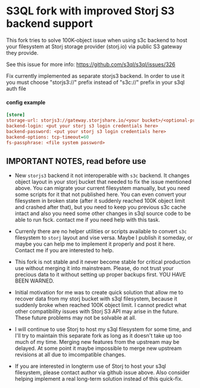 # S3QL fork with improved Storj S3 backend support

This fork tries to solve 100K-object issue when using s3c backend to host your filesystem at Storj storage provider (storj.io) via public S3 gateway they provide.

See this issue for more info: <https://github.com/s3ql/s3ql/issues/326>

Fix currently implemented as separate storjs3 backend. In order to use it you must choose "storjs3://" prefix instead of "s3c://" prefix in your s3ql auth file

#### config example

```ini
[store]
storage-url: storjs3://gateway.storjshare.io/<your bucket>/<optional-prefix-if-needed>/
backend-login: <put your storj s3 login credentials here>
backend-password: <put your storj s3 login credentials here>
backend-options: tcp-timeout=60
fs-passphrase: <file system password>
```

## IMPORTANT NOTES, read before use

- New `storjs3` backend it not interoperable with `s3c` backend. It changes object layout in your storj bucket that needed to fix the issue mentioned above. You can migrate your current filesystem manually, but you need some scripts for it that not published here. You can even convert your filesystem in broken state (after it suddenly reached 100K object limit and crashed after that), but you need to keep you previous s3c cache intact and also you need some other changes in s3ql source code to be able to run fsck. contact me if you need help with this task.

- Currenly there are no helper utilities or scripts available to convert `s3c` filesystem to `storj` layout and vise versa. Maybe I publish it someday, or maybe you can help me to implement it properly and post it here. Contact me if you are interested to help.

- This fork is not stable and it never become stable for critical production use without merging it into mainstream. Please, do not trust your precious data to it without setting up proper backups first. YOU HAVE BEEN WARNED.

- Initial motivation for me was to create quick solution that allow me to recover data from my storj bucket with s3ql filesystem, because it suddenly broke when reached 100K object limit. I cannot predict what other compatibility issues with Storj S3 API may arise in the future. These future problems may not be solvable at all.

- I will continue to use Storj to host my s3ql filesystem for some time, and I'll try to maintain this separate fork as long as it doesn't take up too much of my time. Merging new features from the upstream may be delayed. At some point it maybe impossible to merge new upstream revisions at all due to imcompatible changes.

- If you are interested in longterm use of Storj to host your s3ql filesystem, please contact author via github issue above. Also consider helping implement a real long-term solution instead of this quick-fix.
